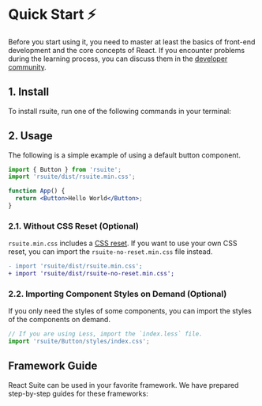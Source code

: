 # Quick Start ⚡️

Before you start using it, you need to master at least the basics of front-end development and the core concepts of React. If you encounter problems during the learning process, you can discuss them in the [developer community][gitter-home].

## 1. Install

To install rsuite, run one of the following commands in your terminal:

<!--{include:<install-guide>}-->

## 2. Usage

The following is a simple example of using a default button component.

```jsx
import { Button } from 'rsuite';
import 'rsuite/dist/rsuite.min.css';

function App() {
  return <Button>Hello World</Button>;
}
```

### 2.1. Without CSS Reset (Optional)

`rsuite.min.css` includes a [CSS reset](/components/css-reset/). If you want to use your own CSS reset, you can import the `rsuite-no-reset.min.css` file instead.

```diff
- import 'rsuite/dist/rsuite.min.css';
+ import 'rsuite/dist/rsuite-no-reset.min.css';
```

### 2.2. Importing Component Styles on Demand (Optional)

If you only need the styles of some components, you can import the styles of the components on demand.

```jsx
// If you are using Less, import the `index.less` file.
import 'rsuite/Button/styles/index.css';
```

## Framework Guide

React Suite can be used in your favorite framework. We have prepared step-by-step guides for these frameworks:

<!--{include:<framework-guide>}-->

[gitter-home]: https://gitter.im/rsuite/rsuite
